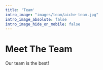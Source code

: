 ```yaml
---
title: 'Team'
intro_image: "images/team/aiche-team.jpg"
intro_image_absolute: false
intro_image_hide_on_mobile: false
---
```


# Meet The Team

Our team is the best!
